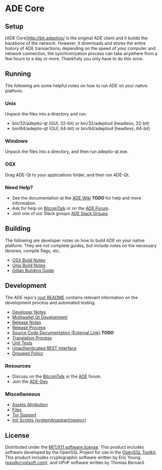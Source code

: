 ADE Core
=====================

Setup
---------------------
[ADE Core]http://bit.adeptios/ is the original ADE client and it builds the backbone of the network. However, it downloads and stores the entire history of ADE transactions; depending on the speed of your computer and network connection, the synchronization process can take anywhere from a few hours to a day or more. Thankfully you only have to do this once.

Running
---------------------
The following are some helpful notes on how to run ADE on your native platform.

### Unix

Unpack the files into a directory and run:

- bin/32/adeptio-qt (GUI, 32-bit) or bin/32/adeptiod (headless, 32-bit)
- bin/64/adeptio-qt (GUI, 64-bit) or bin/64/adeptiod (headless, 64-bit)

### Windows

Unpack the files into a directory, and then run adeptio-qt.exe.

### OSX

Drag ADE-Qt to your applications folder, and then run ADE-Qt.

### Need Help?

* See the documentation at the [ADE Wiki](https://en.bitcoin.it/wiki/Main_Page) ***TODO***
for help and more information.
* Ask for help on [BitcoinTalk](https://bitcointalk.org/index.php?topic=1604893.0) or on the [ADE Forum](https://google.forum.com/).
* Join one of our Slack groups [ADE Slack Groups](https://google.slack.com/).

Building
---------------------
The following are developer notes on how to build ADE on your native platform. They are not complete guides, but include notes on the necessary libraries, compile flags, etc.

- [OSX Build Notes](build-osx.md)
- [Unix Build Notes](build-unix.md)
- [Gitian Building Guide](gitian-building.md)

Development
---------------------
The ADE repo's [root README](https://github.com/adeptio-project/ADE/blob/master/README.md) contains relevant information on the development process and automated testing.

- [Developer Notes](developer-notes.md)
- [Multiwallet Qt Development](multiwallet-qt.md)
- [Release Notes](release-notes.md)
- [Release Process](release-process.md)
- [Source Code Documentation (External Link)](https://dev.visucore.com/bitcoin/doxygen/) ***TODO***
- [Translation Process](translation_process.md)
- [Unit Tests](unit-tests.md)
- [Unauthenticated REST Interface](REST-interface.md)
- [Dnsseed Policy](dnsseed-policy.md)

### Resources

* Discuss on the [BitcoinTalk](https://bitcointalk.org/index.php?topic=1604893.0) or the [ADE](https://google.forum.com/) forum.
* Join the [ADE-Dev](https://google.slack.com/) 

### Miscellaneous
- [Assets Attribution](assets-attribution.md)
- [Files](files.md)
- [Tor Support](tor.md)
- [Init Scripts (systemd/upstart/openrc)](init.md)

License
---------------------
Distributed under the [MIT/X11 software license](http://www.opensource.org/licenses/mit-license.php).
This product includes software developed by the OpenSSL Project for use in the [OpenSSL Toolkit](https://www.openssl.org/). This product includes
cryptographic software written by Eric Young ([eay@cryptsoft.com](mailto:eay@cryptsoft.com)), and UPnP software written by Thomas Bernard.
